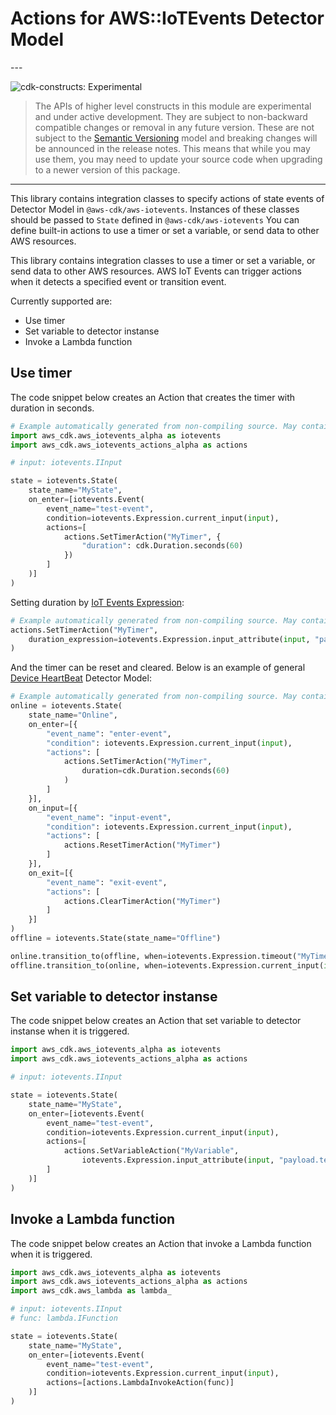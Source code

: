 # Actions for AWS::IoTEvents Detector Model

<!--BEGIN STABILITY BANNER-->---


![cdk-constructs: Experimental](https://img.shields.io/badge/cdk--constructs-experimental-important.svg?style=for-the-badge)

> The APIs of higher level constructs in this module are experimental and under active development.
> They are subject to non-backward compatible changes or removal in any future version. These are
> not subject to the [Semantic Versioning](https://semver.org/) model and breaking changes will be
> announced in the release notes. This means that while you may use them, you may need to update
> your source code when upgrading to a newer version of this package.

---
<!--END STABILITY BANNER-->

This library contains integration classes to specify actions of state events of Detector Model in `@aws-cdk/aws-iotevents`.
Instances of these classes should be passed to `State` defined in `@aws-cdk/aws-iotevents`
You can define built-in actions to use a timer or set a variable, or send data to other AWS resources.

This library contains integration classes to use a timer or set a variable, or send data to other AWS resources.
AWS IoT Events can trigger actions when it detects a specified event or transition event.

Currently supported are:

* Use timer
* Set variable to detector instanse
* Invoke a Lambda function

## Use timer

The code snippet below creates an Action that creates the timer with duration in seconds.

```python
# Example automatically generated from non-compiling source. May contain errors.
import aws_cdk.aws_iotevents_alpha as iotevents
import aws_cdk.aws_iotevents_actions_alpha as actions

# input: iotevents.IInput

state = iotevents.State(
    state_name="MyState",
    on_enter=[iotevents.Event(
        event_name="test-event",
        condition=iotevents.Expression.current_input(input),
        actions=[
            actions.SetTimerAction("MyTimer", {
                "duration": cdk.Duration.seconds(60)
            })
        ]
    )]
)
```

Setting duration by [IoT Events Expression](https://docs.aws.amazon.com/iotevents/latest/developerguide/iotevents-expressions.html):

```python
# Example automatically generated from non-compiling source. May contain errors.
actions.SetTimerAction("MyTimer",
    duration_expression=iotevents.Expression.input_attribute(input, "payload.durationSeconds")
)
```

And the timer can be reset and cleared. Below is an example of general
[Device HeartBeat](https://docs.aws.amazon.com/iotevents/latest/developerguide/iotevents-examples-dhb.html)
Detector Model:

```python
# Example automatically generated from non-compiling source. May contain errors.
online = iotevents.State(
    state_name="Online",
    on_enter=[{
        "event_name": "enter-event",
        "condition": iotevents.Expression.current_input(input),
        "actions": [
            actions.SetTimerAction("MyTimer",
                duration=cdk.Duration.seconds(60)
            )
        ]
    }],
    on_input=[{
        "event_name": "input-event",
        "condition": iotevents.Expression.current_input(input),
        "actions": [
            actions.ResetTimerAction("MyTimer")
        ]
    }],
    on_exit=[{
        "event_name": "exit-event",
        "actions": [
            actions.ClearTimerAction("MyTimer")
        ]
    }]
)
offline = iotevents.State(state_name="Offline")

online.transition_to(offline, when=iotevents.Expression.timeout("MyTimer"))
offline.transition_to(online, when=iotevents.Expression.current_input(input))
```

## Set variable to detector instanse

The code snippet below creates an Action that set variable to detector instanse
when it is triggered.

```python
import aws_cdk.aws_iotevents_alpha as iotevents
import aws_cdk.aws_iotevents_actions_alpha as actions

# input: iotevents.IInput

state = iotevents.State(
    state_name="MyState",
    on_enter=[iotevents.Event(
        event_name="test-event",
        condition=iotevents.Expression.current_input(input),
        actions=[
            actions.SetVariableAction("MyVariable",
                iotevents.Expression.input_attribute(input, "payload.temperature"))
        ]
    )]
)
```

## Invoke a Lambda function

The code snippet below creates an Action that invoke a Lambda function
when it is triggered.

```python
import aws_cdk.aws_iotevents_alpha as iotevents
import aws_cdk.aws_iotevents_actions_alpha as actions
import aws_cdk.aws_lambda as lambda_

# input: iotevents.IInput
# func: lambda.IFunction

state = iotevents.State(
    state_name="MyState",
    on_enter=[iotevents.Event(
        event_name="test-event",
        condition=iotevents.Expression.current_input(input),
        actions=[actions.LambdaInvokeAction(func)]
    )]
)
```

